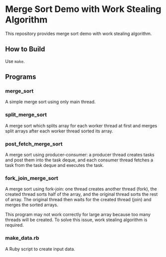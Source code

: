 # Merge Sort Demo with Work Stealing Algorithm

This repository provides merge sort demo with work stealing algorithm.

## How to Build

Use `make`.

## Programs

### merge_sort

A simple merge sort using only main thread.

### split_merge_sort

A merge sort which splits array for each worker thread at first 
and merges split arrays after each worker thread sorted its array.

### post_fetch_merge_sort

A merge sort using producer-consumer: a producer thread creates tasks 
and post them into the task deque, and each consumer thread fetches 
a task from the task deque and executes the task.

### fork_join_merge_sort

A merge sort using fork-join: one thread creates another thread (fork), 
the created thread sorts half of the array, and the original thread 
sorts the rest of array.
The original thread then waits for the created thread (join) 
and merges the sorted arrays.

This program may not work correctly for large array because too many 
threads will be created.
To solve this issue, work stealing algorithm is required.

### make_data.rb

A Ruby script to create input data.
